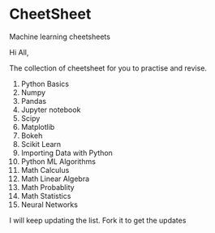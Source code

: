 # CheetSheet
Machine learning cheetsheets

Hi All, 

The collection of cheetsheet for you to practise and revise.

1. Python Basics
2. Numpy 
3. Pandas
4. Jupyter notebook
5. Scipy
6. Matplotlib
7. Bokeh 
8. Scikit Learn
9. Importing Data with Python
10. Python  ML Algorithms
11. Math Calculus
12. Math Linear Algebra
13. Math Probablity
14. Math Statistics
15. Neural Networks

I will keep updating the list.  Fork it to get the updates
